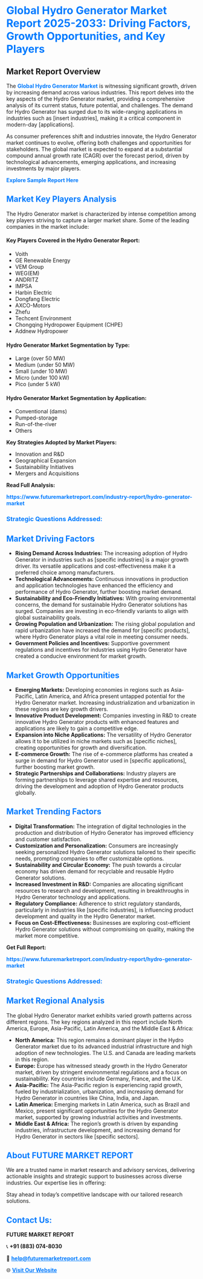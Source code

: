 <h1 style="color: #007BFF;">Global Hydro Generator Market Report 2025-2033: Driving Factors, Growth Opportunities, and Key Players</h1>

<section id="overview">
<h2>Market Report Overview</h2>
<p>The <a href="https://www.futuremarketreport.com/industry-report/hydro-generator-market" style="color: #007BFF; text-decoration: none;"><strong>Global Hydro Generator Market</strong></a> is witnessing significant growth, driven by increasing demand across various industries. This report delves into the key aspects of the Hydro Generator market, providing a comprehensive analysis of its current status, future potential, and challenges. The demand for Hydro Generator has surged due to its wide-ranging applications in industries such as [insert industries], making it a critical component in modern-day [applications].</p>
<p>As consumer preferences shift and industries innovate, the Hydro Generator market continues to evolve, offering both challenges and opportunities for stakeholders. The global market is expected to expand at a substantial compound annual growth rate (CAGR) over the forecast period, driven by technological advancements, emerging applications, and increasing investments by major players.</p>
</section>

<section id="overview">
<p><a href="https://www.futuremarketreport.com/request-sample/reportId=86024" style="color: #007BFF; text-decoration: none;"><strong>Explore Sample Report Here</strong></a></p>
</section>

<section id="key-players">
<h2 style="color: #007BFF;">Market Key Players Analysis</h2>
<p>The Hydro Generator market is characterized by intense competition among key players striving to capture a larger market share. Some of the leading companies in the market include:</p>
<h4>Key Players Covered in the Hydro Generator Report:</h4>
<ul><li>Voith</li><li>GE Renewable Energy</li><li>VEM Group</li><li>WEG(EM)</li><li>ANDRITZ</li><li>IMPSA</li><li>Harbin Electric</li><li>Dongfang Electric</li><li>AXCO-Motors</li><li>Zhefu</li><li>Techcent Environment</li><li>Chongqing Hydropower Equipment (CHPE)</li><li>Addnew Hydropower</li></ul>
<h4>Hydro Generator Market Segmentation by Type:</h4>
<ul><li>Large (over 50 MW)</li><li>Medium (under 50 MW)</li><li>Small (under 10 MW)</li><li>Micro (under 100 kW)</li><li>Pico (under 5 kW)</li></ul>

<h4>Hydro Generator Market Segmentation by Application:</h4>
<ul><li>Conventional (dams)</li><li>Pumped-storage</li><li>Run-of-the-river</li><li>Others</li></ul>
<p><strong>Key Strategies Adopted by Market Players:</strong></p>
<ul>
<li>Innovation and R&D</li>
<li>Geographical Expansion</li>
<li>Sustainability Initiatives</li>
<li>Mergers and Acquisitions</li>
</ul>
</section>

<section>
<p><strong>Read Full Analysis: </strong></p><a href="https://www.futuremarketreport.com/industry-report/hydro-generator-market" style="color: #007BFF; text-decoration: none;"><strong>https://www.futuremarketreport.com/industry-report/hydro-generator-market</strong></a>
<h3 style="color: #007BFF;">Strategic Questions Addressed:</h3>
</section>

<section id="driving-factors">
<h2 style="color: #007BFF;">Market Driving Factors</h2>
<ul>
<li><strong>Rising Demand Across Industries:</strong> The increasing adoption of Hydro Generator in industries such as [specific industries] is a major growth driver. Its versatile applications and cost-effectiveness make it a preferred choice among manufacturers.</li>
<li><strong>Technological Advancements:</strong> Continuous innovations in production and application technologies have enhanced the efficiency and performance of Hydro Generator, further boosting market demand.</li>
<li><strong>Sustainability and Eco-Friendly Initiatives:</strong> With growing environmental concerns, the demand for sustainable Hydro Generator solutions has surged. Companies are investing in eco-friendly variants to align with global sustainability goals.</li>
<li><strong>Growing Population and Urbanization:</strong> The rising global population and rapid urbanization have increased the demand for [specific products], where Hydro Generator plays a vital role in meeting consumer needs.</li>
<li><strong>Government Policies and Incentives:</strong> Supportive government regulations and incentives for industries using Hydro Generator have created a conducive environment for market growth.</li>
</ul>
</section>

<section id="growth-opportunities">
<h2 style="color: #007BFF;">Market Growth Opportunities</h2>
<ul>
<li><strong>Emerging Markets:</strong> Developing economies in regions such as Asia-Pacific, Latin America, and Africa present untapped potential for the Hydro Generator market. Increasing industrialization and urbanization in these regions are key growth drivers.</li>
<li><strong>Innovative Product Development:</strong> Companies investing in R&D to create innovative Hydro Generator products with enhanced features and applications are likely to gain a competitive edge.</li>
<li><strong>Expansion into Niche Applications:</strong> The versatility of Hydro Generator allows it to be utilized in niche markets such as [specific niches], creating opportunities for growth and diversification.</li>
<li><strong>E-commerce Growth:</strong> The rise of e-commerce platforms has created a surge in demand for Hydro Generator used in [specific applications], further boosting market growth.</li>
<li><strong>Strategic Partnerships and Collaborations:</strong> Industry players are forming partnerships to leverage shared expertise and resources, driving the development and adoption of Hydro Generator products globally.</li>
</ul>
</section>

<section id="trending-factors">
<h2 style="color: #007BFF;">Market Trending Factors</h2>
<ul>
<li><strong>Digital Transformation:</strong> The integration of digital technologies in the production and distribution of Hydro Generator has improved efficiency and customer satisfaction.</li>
<li><strong>Customization and Personalization:</strong> Consumers are increasingly seeking personalized Hydro Generator solutions tailored to their specific needs, prompting companies to offer customizable options.</li>
<li><strong>Sustainability and Circular Economy:</strong> The push towards a circular economy has driven demand for recyclable and reusable Hydro Generator solutions.</li>
<li><strong>Increased Investment in R&D:</strong> Companies are allocating significant resources to research and development, resulting in breakthroughs in Hydro Generator technology and applications.</li>
<li><strong>Regulatory Compliance:</strong> Adherence to strict regulatory standards, particularly in industries like [specific industries], is influencing product development and quality in the Hydro Generator market.</li>
<li><strong>Focus on Cost-Effectiveness:</strong> Businesses are exploring cost-efficient Hydro Generator solutions without compromising on quality, making the market more competitive.</li>
</ul>
</section>

<section>
<p><strong>Get Full Report: </strong></p><a href="https://www.futuremarketreport.com/industry-report/hydro-generator-market" style="color: #007BFF; text-decoration: none;"><strong>https://www.futuremarketreport.com/industry-report/hydro-generator-market</strong></a>
<h3 style="color: #007BFF;">Strategic Questions Addressed:</h3>
</section>


<section id="regional-analysis">
<h2 style="color: #007BFF;">Market Regional Analysis</h2>
<p>The global Hydro Generator market exhibits varied growth patterns across different regions. The key regions analyzed in this report include North America, Europe, Asia-Pacific, Latin America, and the Middle East & Africa:</p>
<ul>
<li><strong>North America:</strong> This region remains a dominant player in the Hydro Generator market due to its advanced industrial infrastructure and high adoption of new technologies. The U.S. and Canada are leading markets in this region.</li>
<li><strong>Europe:</strong> Europe has witnessed steady growth in the Hydro Generator market, driven by stringent environmental regulations and a focus on sustainability. Key countries include Germany, France, and the U.K.</li>
<li><strong>Asia-Pacific:</strong> The Asia-Pacific region is experiencing rapid growth, fueled by industrialization, urbanization, and increasing demand for Hydro Generator in countries like China, India, and Japan.</li>
<li><strong>Latin America:</strong> Emerging markets in Latin America, such as Brazil and Mexico, present significant opportunities for the Hydro Generator market, supported by growing industrial activities and investments.</li>
<li><strong>Middle East & Africa:</strong> The region’s growth is driven by expanding industries, infrastructure development, and increasing demand for Hydro Generator in sectors like [specific sectors].</li>
</ul>
</section>

<footer>
<h2 style="color: #007BFF;">About FUTURE MARKET REPORT</h2>
<p>We are a trusted name in market research and advisory services, delivering actionable insights and strategic support to businesses across diverse industries. Our expertise lies in offering:</p>

<p>Stay ahead in today’s competitive landscape with our tailored research solutions.</p>

<h2 style="color: #007BFF;">Contact Us:</h2>
<p><strong>FUTURE MARKET REPORT</strong></p>
<p>📞 <strong>+91 (883) 074-8030</strong></p>
<p>📧 <strong><a href="mailto:help@futuremarketreport.com" style="color: #007BFF;">help@futuremarketreport.com</a></strong></p>
<p>🌐 <strong><a href="https://www.futuremarketreport.com/" style="color: #007BFF;">Visit Our Website</a></strong></p>
</footer>